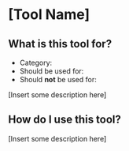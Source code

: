 # [Tool Name]

## What is this tool for?
- Category:
- Should be used for:
- Should **not** be used for:

[Insert some description here]


## How do I use this tool?
[Insert some description here]